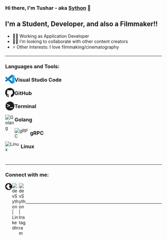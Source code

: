 
### Hi there, I'm Tushar - aka [Sython][website] 👋


## I'm a Student, Developer, and also a Filmmaker!!

- 🧑‍💼 Working as Application Developer
- 👯‍♂️ I’m looking to collaborate with other content creators
- ⚡ Other Interests: I love filmmaking/cinematography

---

### Languages and Tools:
<img align="left" alt="Visual Studio Code" width="30px" src="https://raw.githubusercontent.com/github/explore/80688e429a7d4ef2fca1e82350fe8e3517d3494d/topics/visual-studio-code/visual-studio-code.png" />

### Visual Studio Code

<img align="left" alt="GitHub" width="30px" src="https://raw.githubusercontent.com/github/explore/78df643247d429f6cc873026c0622819ad797942/topics/github/github.png" />

### GitHub

<img align="left" alt="Terminal" width="30px" src="https://raw.githubusercontent.com/github/explore/80688e429a7d4ef2fca1e82350fe8e3517d3494d/topics/terminal/terminal.png" />

### Terminal

<img align="left" alt="Golang" width="30px" src="https://go.dev/blog/go-brand/Go-Logo/PNG/Go-Logo_Blue.png" />

### Golang

<img align="left" alt="gRPC" width="50px" src="https://github.com/devSython/devSython/assets/72184118/e5547782-256b-4d93-a345-39cc0d4ff5e1" />

### gRPC

<img align="left" alt="Linux" width="50px" src="https://www.freepnglogos.com/uploads/linux-png/linux-tux-logo-png-transparent-svg-vector-bie-supply-14.png" />

### Linux
<br />

---



### Connect with me:

[<img align="left" alt="devSython.com" width="22px" src="https://raw.githubusercontent.com/iconic/open-iconic/master/svg/globe.svg" />][website]
[<img align="left" alt="devSython | LinkedIn" width="22px" src="https://cdn.jsdelivr.net/npm/simple-icons@v3/icons/linkedin.svg" />][linkedin]
[<img align="left" alt="devSython | Instagram" width="22px" src="https://cdn.jsdelivr.net/npm/simple-icons@v3/icons/instagram.svg" />][instagram]

<br />


<br />
<br />

---

[website]: https://gamemellow69.wixsite.com/devsython
[instagram]: https://instagram.com/iam_tushargaikwad
[linkedin]: https://linkedin.com/in/contact-tushargaikwad



